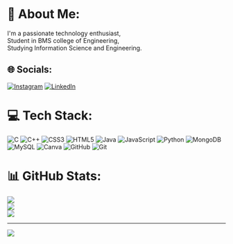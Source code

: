 # 💫 About Me:
I'm a passionate technology enthusiast,<br>Student in BMS college of Engineering,<br>Studying Information Science and Engineering.


## 🌐 Socials:
[![Instagram](https://img.shields.io/badge/Instagram-%23E4405F.svg?logo=Instagram&logoColor=white)](https://instagram.com/deepakv28) [![LinkedIn](https://img.shields.io/badge/LinkedIn-%230077B5.svg?logo=linkedin&logoColor=white)](https://linkedin.com/in/deepak-v-4254301b2) 

# 💻 Tech Stack:
![C](https://img.shields.io/badge/c-%2300599C.svg?style=flat-square&logo=c&logoColor=white) ![C++](https://img.shields.io/badge/c++-%2300599C.svg?style=flat-square&logo=c%2B%2B&logoColor=white) ![CSS3](https://img.shields.io/badge/css3-%231572B6.svg?style=flat-square&logo=css3&logoColor=white) ![HTML5](https://img.shields.io/badge/html5-%23E34F26.svg?style=flat-square&logo=html5&logoColor=white) ![Java](https://img.shields.io/badge/java-%23ED8B00.svg?style=flat-square&logo=openjdk&logoColor=white) ![JavaScript](https://img.shields.io/badge/javascript-%23323330.svg?style=flat-square&logo=javascript&logoColor=%23F7DF1E) ![Python](https://img.shields.io/badge/python-3670A0?style=flat-square&logo=python&logoColor=ffdd54) ![MongoDB](https://img.shields.io/badge/MongoDB-%234ea94b.svg?style=flat-square&logo=mongodb&logoColor=white) ![MySQL](https://img.shields.io/badge/mysql-4479A1.svg?style=flat-square&logo=mysql&logoColor=white) ![Canva](https://img.shields.io/badge/Canva-%2300C4CC.svg?style=flat-square&logo=Canva&logoColor=white) ![GitHub](https://img.shields.io/badge/github-%23121011.svg?style=flat-square&logo=github&logoColor=white) ![Git](https://img.shields.io/badge/git-%23F05033.svg?style=flat-square&logo=git&logoColor=white)
# 📊 GitHub Stats:
![](https://github-readme-stats.vercel.app/api?username=simpledee1701&theme=nord&hide_border=false&include_all_commits=true&count_private=true)<br/>
![](https://github-readme-streak-stats.herokuapp.com/?user=simpledee1701&theme=nord&hide_border=false)<br/>
![](https://github-readme-stats.vercel.app/api/top-langs/?username=simpledee1701&theme=nord&hide_border=false&include_all_commits=true&count_private=true&layout=compact)

---
[![](https://visitcount.itsvg.in/api?id=simpledee1701&icon=0&color=0)](https://visitcount.itsvg.in)

<!-- Proudly created with GPRM ( https://gprm.itsvg.in ) -->
